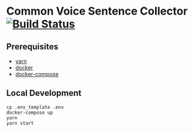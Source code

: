 # Common Voice Sentence Collector [![Build Status](https://travis-ci.com/Common-Voice/sentence-collector.svg?branch=master)](https://travis-ci.com/Common-Voice/sentence-collector)

## Prerequisites

 * [yarn](https://yarnpkg.com/docs/install)
 * [docker](https://docs.docker.com/install/)
 * [docker-compose](https://docs.docker.com/compose/install/)

## Local Development

```
cp .env_template .env
docker-compose up
yarn
yarn start
